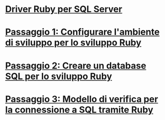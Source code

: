 # [Driver Ruby per SQL Server](ruby-driver-for-sql-server.md)
# [Passaggio 1: Configurare l'ambiente di sviluppo per lo sviluppo Ruby](step-1-configure-development-environment-for-ruby-development.md)
# [Passaggio 2: Creare un database SQL per lo sviluppo Ruby](step-2-create-a-sql-database-for-ruby-development.md)
# [Passaggio 3: Modello di verifica per la connessione a SQL tramite Ruby](step-3-proof-of-concept-connecting-to-sql-using-ruby.md)